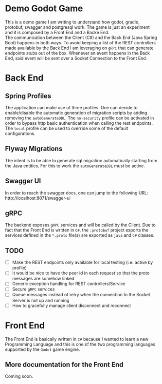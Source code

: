# Demo Godot Game

This is a demo game I am writing to understand how godot, gradle, protobuf, swagger and postgresql work. The game is just an experiment and it is composed by a Front End and a Backe End.  
The communication between the Client (C#) and the Back End (Java Spring Boot) happens in both ways. To avoid keeping a list of the REST controllers made available
by the Back End I am leveraging on `gRPC` that can generate endpoints stubs out of the box. Whenever an event happens in the Back End, said event will be sent over a Socket Connection to the Front End.  

# Back End 

## Spring Profiles
The application can make use of three profiles. One can decide to enable/disable the automatic generation of migration scripts by adding removing the `autoGenerateDDL`. 
The `no-security` profile can be activated in order to bypass http basic authentication when calling the rest endpoints. The `local` profile can be used to override some of the default configurations.

## Flyway Migrations
The intent is to be able to generate sql migration automatically starting from the Java entities. For this to work the `autoGenerateDDL` must be active.

## Swagger UI
In order to reach the swagger docs, one can jump to the following URL: http://localhost:8071/swagger-ui

## gRPC
The backend exposes `gRPC` services and will be called by the Client. Due to fact that the Front End is written in `C#`, the `:protobuf` project exports the services defined in the `*.proto` file(s) are exported as `java` and `C#` classes. 

## TODO
- [ ] Make the REST endpoints only available for local testing (i.e. active by profile)
- [ ] It would be nice to have the peer id in each request so that the proto messages are somehow linked
- [ ] Generic exception handling for REST controllers/Service
- [ ] Secure `gRPC` services
- [ ] Queue messages instead of retry when the connection to the Socket Server is not up and running 
- [ ] How to gracefully manage client disconnect and reconnect 

# Front End

The Front End is basically written in `C#` because I wanted to learn a new Programming Language and this is one of the two programming languages supported by the `Godot` game engine.  

## More documentation for the Front End

Coming soon.